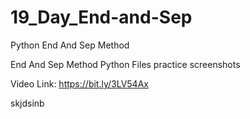 # 19_Day_End-and-Sep
Python End And Sep Method

End And Sep Method Python Files
practice screenshots

Video Link: https://bit.ly/3LV54Ax


skjdsinb
